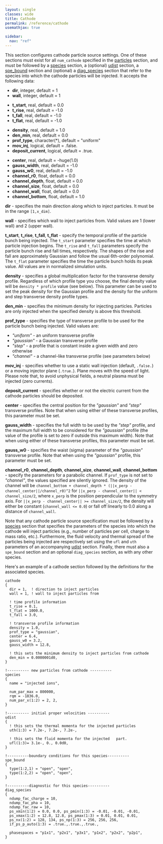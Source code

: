 ```yaml
---
layout: single
classes: wide
title: Cathode
permalink: /reference/cathode
usemathjax: true

sidebar:
  nav: "ref"
---
```


This section configures cathode particle source settings. One of these
sections must exist for all `num_cathode` specified in the [particles](Particles.md)
section, and must be followed by a [species](Species.md) section, a (optional) [udist](Momentum_Distribution.md) section, a [spe_bound](Species_Boundary.md) section
and (optional) a [diag_species](Species_Diagnostics.md) section that refer to the species into which the
cathode particles will be injected. It accepts the following data:

- **dir**, integer, default = 1
- **wall**, integer, default = 1

<!-- -->

- **t_start**, real, default = 0.0
- **t_rise**, real, default = -1.0
- **t_fall**, real, default = -1.0
- **t_flat**, real, default = -1.0

<!-- -->

- **density**, real, default = 1.0
- **den_min**, real, default = 0.0
- **prof_type**, character(\*), default = "uniform"
- **mov_inj**, logical, default = .false.
- **deposit_current**, logical, default = .true.

<!-- -->

- **center**, real, default = -huge(1.0)
- **gauss_width**, real, default = -1.0
- **gauss_w0**, real, default = -1.0
- **channel_r0**, float, default = 0.0
- **channel_depth**, float, default = 0.0
- **channel_size**, float, default = 0.0
- **channel_wall**, float, default = 0.0
- **channel_bottom**, float, default = 1.0

**dir** - specifies the main direction along which to inject particles. It
must be in the range `[1,x_dim]`.

**wall** - specifies which wall to inject particles from. Valid values are
1 (lower wall) and 2 (upper wall).

**t_start**, **t_rise**, **t_fall**, **t_flat** - specify the temporal profile of the
particle bunch being injected. The `t_start` parameter specifies the time at which particle injection begins. The `t_rise` and `t_fall` parameters specify the particle
bunch rise and fall times, respectively. The shapes of the rise and fall are
approximately Gaussian and follow the usual 6th-order polynomial.
The `t_flat` parameter specifies the time the particle bunch holds its peak value. All
values are in normalized simulation units.

**density** - specifies a global multiplication factor for the transverse
density profile. Regardless of which profile type you choose, the final
density value will be `density * profile` value (see below). This parameter can be used
to set the peak density for the Gaussian profile and the density for the
uniform and step transverse density profile types.

**den_min** - specifies the minimum density for injecting particles.
Particles are only injected when the specified density is above this threshold.

**prof_type** - specifies the type of transverse profile to be used for
the particle bunch being injected. Valid values are:

- *"uniform"* - an uniform transverse profile
- *"gaussian"* - a Gaussian transverse profile
- *"step"* - a profile that is constant inside a given width and zero
  otherwise
- *"channel"* - a channel-like transverse profile (see parameters below)

**mov_inj** - specifies whether to use a static wall injection (default, `.false.`)
or a moving injector plane (`.true.`). Plane moves with the speed of light. Please
note that, to avoid unphysical fields, a neutral plasma must be injected
(zero currents).

**deposit_current** - specifies whether or not the electric current from the cathode particles should be deposited.

**center** - specifies the central position for the *"gaussian"* and *"step"*
transverse profiles. Note that when using either of these transverse
profiles, this parameter must be set.

**gauss_width** - specifies the full width to be used by the *"step"* profile,
and the maximum full width to be considered for the *"gaussian"* profile
(the value of the profile is set to zero if outside this maximum width).
Note that when using either of these transverse profiles, this parameter
must be set.

**gauss_w0** - specifies the waist (sigma) parameter of the *"gaussian"*
transverse profile. Note that when using the *"gaussian"* profile, this
parameter must be set.

**channel_r0**, **channel_depth**, **channel_size**,
**channel_wall**, **channel_bottom** - specify the parameters for a parabolic channel.
If `prof_type` is not set to *"channel"*, the
values specified are silently ignored. The density of the channel will
be `channel_bottom + channel_depth * (||x_perp -
channel_center||/channel_r0)^2` for `||x_perp - channel_center|| <
channel_size/2`, where `x_perp` is the position perpendicular to the
symmetry axis. For `||x_perp - channel_center|| >= channel_size/2`,
the density will either be constant (`channel_wall <= 0.0`) or fall off
linearly to 0.0 along a distance of `channel_wall`.

Note that any cathode particle source specification must be followed by
a [species](Species.md) section that specifies the parameters of the species into which the cathode
will inject particles (e.g., number of particles per cell, charge to mass ratio, etc.). Furthermore, the fluid velocity and thermal spread of the particles being injected are respectively set using the `ufl` and `uth`
parameters of an accompanying [udist](Momentum_Distribution.md) section. Finally, there must also a `spe_bound` section and an optional `diag_species` section, as with any other
species.

Here's an example of a cathode section followed by the definitions for
the associated species.

```text
cathode
{
  dir = 1,  ! direction to inject particles
  wall = 1, ! wall to inject particles from

  ! time profile information
  t_rise = 0.1,
  t_flat = 1000.0,
  t_fall = 3.0,

  ! transverse profile information
  density = 1.0,
  prof_type = "gaussian",
  center = 6.4,
  gauss_w0 = 3.2,
  gauss_width = 12.8,

  ! this sets the minimum density to inject particles from cathode
  den_min = 0.0000001d0,
}

!---------- new particles from cathode ----------
species
{
  name = "injected ions",

  num_par_max = 800000,
  rqm = -1836.0,
  num_par_x(1:2) = 2, 2,
}

!---------- initial proper velocities ----------
udist
{
  ! this sets the thermal momenta for the injected particles
  uth(1:3) = 7.2e-, 7.2e-, 7.2e-,

  ! this sets the fluid momenta for the injected   part.
  ufl(1:3)= 3.1e-, 0., 0.0d0,
}

!----------boundary conditions for this species----------
spe_bound
{
  type(1:2,1) = "open", "open",
  type(1:2,2) = "open", "open",
}

!----------diagnostic for this species----------
diag_species
{
  ndump_fac_charge = 10,
  ndump_fac_pha = 10,
  ndump_fac_raw = 10,
  ps_xmin(1:2) = 0.0, 0.0, ps_pmin(1:3) = -0.01, -0.01, -0.01,
  ps_xmax(1:2) = 12.8, 12.8, ps_pmax(1:3) = 0.01, 0.01, 0.01,
  ps_nx(1:2) = 128, 134, ps_np(1:3) = 256, 256, 256,
  if_ps_p_auto(1:3) = .true.,.true.,.true.,

  phasespaces = "p1x1", "p2x1", "p3x1", "p1x2", "p2x2", "p2p1",
}
```
